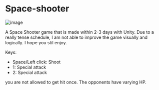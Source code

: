 # Space-shooter

![image](https://github.com/vanherzog/Space-shooter/assets/50580065/0548bf22-b011-4093-b2ba-1a204ae7359a)

A Space Shooter game that is made within 2-3 days with Unity. Due to a really tense schedule, 
I am not able to improve the game visually and logically. 
I hope you stil enjoy.



Keys:
- Space/Left click: Shoot 
- 1: Special attack 
- 2: Special attack

you are not allowed to get hit once. The opponents have varying HP.

